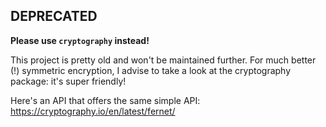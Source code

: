 ## DEPRECATED

**Please use `cryptography` instead!**

This project is pretty old and won't be maintained further. For much better (!)
symmetric encryption, I advise to take a look at the cryptography package: it's
super friendly!

Here's an API that offers the same simple API: https://cryptography.io/en/latest/fernet/
